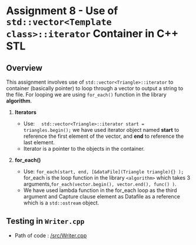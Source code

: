 # Assignment 8 - Use of `std::vector<Template class>::iterator` Container in C++ STL

## Overview

This assignment involves use of `std::vector<Triangle>::iterator` to container (basically pointer) to loop through a vector to output a string to the file. For looping we are using `for_each()` function in the library **algorithm**.

1. **Iterators**
   - Use: `  std::vector<Triangle>::iterator start = triangles.begin();` we have used iterator object named **start** to reference the first element of the vector, and **end** to reference the last element. 
   - Iterator is a pointer to the objects in the container.

2. **for_each()**
    - Use: `for_each(start, end, [&dataFile](Triangle triangle){} );` for_each is the loop function in the library `<algorithm>` which takes 3 arguments,`for_each(vector.begin(), vector.end(), func() )`.
    - We have used lambda function in the for_each loop as the third argument and Capture clause element as Datafile as a reference which is a `std::ostream` object.

## Testing in `Writer.cpp`

- Path of code : [/src/Writer.cpp](https://github.com/UmeshEkhande/CPP_Adv_Assignments/blob/main/Assignment8/src/Writer.cpp)